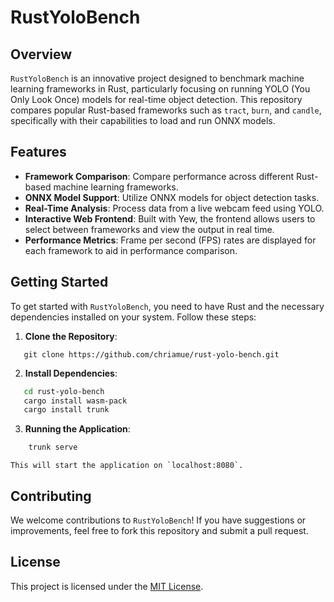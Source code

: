 # RustYoloBench

## Overview
`RustYoloBench` is an innovative project designed to benchmark machine learning frameworks in Rust, particularly focusing on running YOLO (You Only Look Once) models for real-time object detection. This repository compares popular Rust-based frameworks such as `tract`, `burn`, and `candle`, specifically with their capabilities to load and run ONNX models.

## Features
- **Framework Comparison**: Compare performance across different Rust-based machine learning frameworks.
- **ONNX Model Support**: Utilize ONNX models for object detection tasks.
- **Real-Time Analysis**: Process data from a live webcam feed using YOLO.
- **Interactive Web Frontend**: Built with Yew, the frontend allows users to select between frameworks and view the output in real time.
- **Performance Metrics**: Frame per second (FPS) rates are displayed for each framework to aid in performance comparison.

## Getting Started
To get started with `RustYoloBench`, you need to have Rust and the necessary dependencies installed on your system. Follow these steps:

1. **Clone the Repository**:

```
   git clone https://github.com/chriamue/rust-yolo-bench.git
```

2. **Install Dependencies**:

```bash
   cd rust-yolo-bench
   cargo install wasm-pack
   cargo install trunk
```
3. **Running the Application**:

```bash
    trunk serve
```
    This will start the application on `localhost:8080`.

## Contributing
We welcome contributions to `RustYoloBench`! If you have suggestions or improvements, feel free to fork this repository and submit a pull request.

## License
This project is licensed under the [MIT License](LICENSE).
